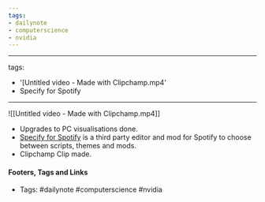```yaml
---
tags:
- dailynote
- computerscience
- nvidia
---
```


---
tags:
- '[Untitled video - Made with Clipchamp.mp4'
- Specify for Spotify
---

![[Untitled video - Made with Clipchamp.mp4]]
- Upgrades to PC visualisations done.
- [Specify for Spotify](https://github.com/khanhas/Spicetify) is a third party editor and mod for Spotify to choose between scripts, themes and mods.
- Clipchamp Clip made.

#### Footers, Tags and Links
- Tags: #dailynote   #computerscience #nvidia